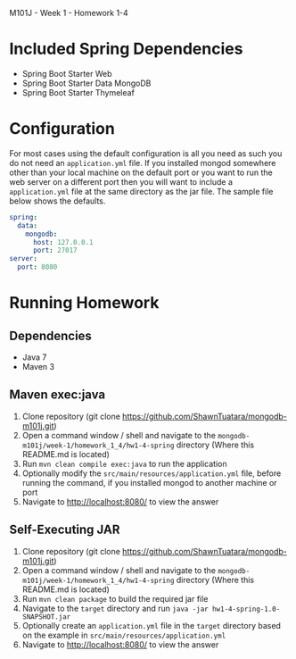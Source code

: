 M101J - Week 1 - Homework 1-4

# Included Spring Dependencies
- Spring Boot Starter Web
- Spring Boot Starter Data MongoDB
- Spring Boot Starter Thymeleaf

# Configuration
For most cases using the default configuration is all you need as such you do not need an `application.yml` file. If you installed mongod somewhere other than your local machine on the default port or you want to run the web server on a different port then you will want to include a `application.yml` file at the same directory as the jar file. The sample file below shows the defaults.

```yaml
spring:
  data:
    mongodb:
      host: 127.0.0.1
      port: 27017
server:
  port: 8080
```

# Running Homework
## Dependencies
- Java 7
- Maven 3

## Maven exec:java
1. Clone repository (git clone https://github.com/ShawnTuatara/mongodb-m101j.git)
1. Open a command window / shell and navigate to the `mongodb-m101j/week-1/homework_1_4/hw1-4-spring` directory (Where this README.md is located)
1. Run `mvn clean compile exec:java` to run the application
  1. Optionally modify the `src/main/resources/application.yml` file, before running the command, if you installed mongod to another machine or port
1. Navigate to [http://localhost:8080/](http://localhost:8080/) to view the answer

## Self-Executing JAR
1. Clone repository (git clone https://github.com/ShawnTuatara/mongodb-m101j.git)
1. Open a command window / shell and navigate to the `mongodb-m101j/week-1/homework_1_4/hw1-4-spring` directory (Where this README.md is located)
1. Run `mvn clean package` to build the required jar file
1. Navigate to the `target` directory and run `java -jar hw1-4-spring-1.0-SNAPSHOT.jar`
  1. Optionally create an `application.yml` file in the `target` directory based on the example in `src/main/resources/application.yml`
1. Navigate to [http://localhost:8080/](http://localhost:8080/) to view the answer
